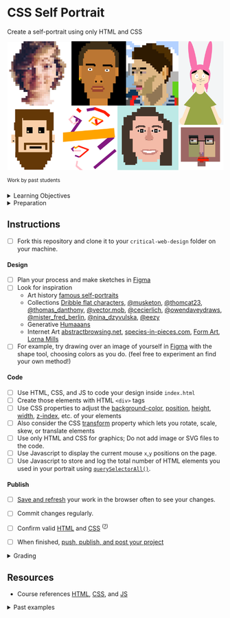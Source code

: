 
# CSS Self Portrait

Create a self-portrait using only HTML and CSS

![view source](assets/img/portraits.png)

<sup>Work by past students</sup>


<details>
<summary>Learning Objectives</summary>

Students who complete this assignment will be able to:

- Recall the different values of the CSS `position` property and appropriate uses for each
- Describe the CSS box model and its components
- Compare methods for changing the color of web elements with CSS
- Use HTML, CSS, JS to code a web page with a creative self-portrait

</details>

<details>
<summary>Preparation</summary>

Complete the following to prepare for this assignment. See [Resources](#resources) for additional information as needed.

- Figma Tutorial: [Pen Tool Basics & Vector Networks](https://www.youtube.com/watch?v=5x2uHUB_pzw) (3:47)
- [Codecademy: JS 1-1 Introduction to Javascript](https://www.codecademy.com/learn/introduction-to-javascript) (1–8)
- [Codecademy: CSS 2-1 The Box Model](https://www.codecademy.com/learn/learn-css) (1-17)
- [Codecademy: CSS 2-2 Changing the Box Model](https://www.codecademy.com/learn/learn-css) (1-5)
- [Codecademy: CSS 3-1 Display and Positioning](https://www.codecademy.com/learn/learn-css) (1-12)
- Quiz 2 - Document Standards

</details>




## Instructions

- [ ] Fork this repository and clone it to your `critical-web-design` folder on your machine.

#### Design

- [ ] Plan your process and make sketches in [Figma](https://www.youtube.com/watch?v=AJK9NBGL5Bk)
- [ ] Look for inspiration
    - Art history [famous self-portraits](https://mymodernmet.com/famous-self-portraits/)
    - Collections [Dribble flat characters](https://dribbble.com/search/flat%20characters), [@musketon](https://www.instagram.com/musketon/), [@thomcat23](https://www.instagram.com/thomcat23/), [@thomas_danthony](https://www.instagram.com/thomas_danthony/), [@vector.mob](https://www.instagram.com/vector.mob/), [@cecierlich](https://www.instagram.com/cecierlich/), [@owendaveydraws](https://www.instagram.com/owendaveydraws/), [@mister_fred_berlin](https://www.instagram.com/mister_fred_berlin/), [@nina_dzyvulska](https://www.instagram.com/nina_dzyvulska/), [@eezy](https://www.instagram.com/eezy/)
    - Generative [Humaaans](https://www.humaaans.com/)
    - Internet Art [abstractbrowsing.net](http://www.abstractbrowsing.net), [species-in-pieces.com](http://species-in-pieces.com/), [Form Art](http://www.c3.hu/collection/form/), [Lorna Mills](https://www.instagram.com/lorna.mills/?hl=en)
- [ ] For example, try drawing over an image of yourself in [Figma](https://figma.com) with the shape tool, choosing colors as you do. (feel free to experiment an find your own method!)

#### Code

- [ ] Use HTML, CSS, and JS to code your design inside `index.html`
- [ ] Create those elements with HTML `<div>` tags
- [ ] Use CSS properties to adjust the [background-color](https://developer.mozilla.org/en-US/docs/Web/CSS/background-color), [position](https://developer.mozilla.org/en-US/docs/Web/CSS/position), [height](https://developer.mozilla.org/en-US/docs/Web/CSS/height), [width](https://developer.mozilla.org/en-US/docs/Web/CSS/width), [z-index](https://developer.mozilla.org/en-US/docs/Web/CSS/z-index), etc. of your elements
- [ ] Also consider the CSS [transform](https://developer.mozilla.org/en-US/docs/Web/CSS/transform) property which lets you rotate, scale, skew, or translate elements
- [ ] Use only HTML and CSS for graphics; Do not add image or SVG files to the code.
- [ ] Use Javascript to display the current mouse `x`,`y` positions on the page.
- [ ] Use Javascript to store and log the total number of HTML elements you used in your portrait using [`querySelectorAll()`](https://developer.mozilla.org/en-US/docs/Web/API/Document/querySelectorAll).  

#### Publish

- [ ] [Save and refresh](https://github.com/omundy/learn-computing/blob/main/topics-keyboard-shortcuts.md#web-development-edit-save-refresh-loop) your work in the browser often to see your changes.
- [ ] Commit changes regularly.
- [ ] Confirm valid [HTML](https://validator.w3.org/) and [CSS](https://jigsaw.w3.org/css-validator/) <sup>([?](https://github.com/omundy/dig245-critical-web-design/blob/main/reference-sheets/css.md#css-validation))</sup>
- [ ] When finished, [push, publish, and post your project](https://docs.google.com/document/d/17U_zmzM_eML_qkG0PaOdDRcEk3YEmbiQ1TyNnbAM08k/edit#bookmark=id.8jryplv1i8a)




<details>
<summary>Grading</summary>

Points | Description
---: | ---
4 | Concept
4 | Originality
4 | Execution / Technical
4 | Project is online, accessible, and linked from Moodle by the deadline
4 | Valid HTML and CSS
20 | Total possible

</details>




## Resources

- Course references [HTML](https://github.com/omundy/dig245-critical-web-design/blob/main/reference-sheets/html.md), [CSS](https://github.com/omundy/dig245-critical-web-design/blob/main/reference-sheets/css.md), and [JS](https://github.com/omundy/dig245-critical-web-design/blob/main/reference-sheets/javascript.md)


<details>
<summary>Past examples</summary>

<!-- 2021-fall -->
[Drew](https://drdibble.github.io/dig245-css-self-portrait/)
[Annelise](https://anclaire.github.io/dig245-css-self-portrait/)
[Evan](https://evrothman.github.io/dig245-css-self-portrait/)
[Anh](https://anhhoang1402.github.io/dig245-css-self-portrait/)
[Erina](https://erlee1.github.io/dig245-css-self-portrait/)
[Caroline](https://casigl.github.io/dig245-css-self-portrait/)
[Mengfan](https://mengfw-02.github.io/dig245-css-self-portrait/)

<!-- [Fall 2017](https://omundy.wordpress.com/2017/09/18/web-art-box-model-self-portraits-fall-2017/) -->
[Katie](https://jsfiddle.net/ow3n/yrvsLo9w/)
[Ted](https://jsfiddle.net/ow3n/1jmzworg/)
[Lauren](https://jsfiddle.net/ow3n/v1wpkyj4/)

<!-- [Spring 2015](https://omundy.wordpress.com/2015/03/30/web1-spring-2015-self-portrait-highlights/) -->
[Colson](https://jsfiddle.net/ow3n/k1s4x5fh/)
[Connor](https://jsfiddle.net/ow3n/rn40ho6z/)
[Jacob](https://jsfiddle.net/ow3n/t4n2wdp9/)
[Felicia](https://jsfiddle.net/ow3n/3fpxqosh/)

<!-- [Fall 2014](https://omundy.wordpress.com/2014/10/22/web1-box-model-self-portrait-post-here/) -->
[Scott](http://jsfiddle.net/ow3n/ozvm215d/)
[Ashley](http://jsfiddle.net/ow3n/vghc93zw/)
[Michele](http://jsfiddle.net/ow3n/251dy8mz/)

</details>
